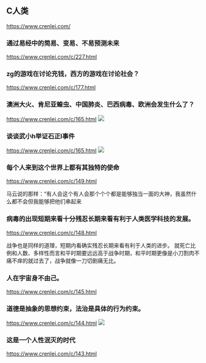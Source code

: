 ## C人类
https://www.crenlei.com/

### 通过易经中的简易、变易、不易预测未来
https://www.crenlei.com/c/227.html

### zg的游戏在讨论充钱，西方的游戏在讨论社会？
https://www.crenlei.com/c/177.html

### 澳洲大火、肯尼亚蝗虫、中国肺炎、巴西病毒、欧洲会发生什么了？
https://www.crenlei.com/c/165.html
![](https://www.crenlei.com/zb_users/upload/2020/02/202002171581919998826621.jpg)

### 谈谈武小h举证石正l事件
https://www.crenlei.com/c/165.html
![](https://www.crenlei.com/zb_users/upload/2020/03/202003251585138642363613.jpg)

### 每个人来到这个世界上都有其独特的使命
https://www.crenlei.com/c/149.html

马云说的那样：“有人会这个有人会那个个个都是能够独当一面的大神，我虽然什么都不会但我能够把他们串起来

### 病毒的出现短期来看十分残忍长期来看有利于人类医学科技的发展。
https://www.crenlei.com/c/148.html

战争也是同样的道理，短期内看确实残忍长期来看有利于人类的进步。
就死亡比例和人数、多样性而言和平时期要远远高于战争时期，和平时期更像是小刀割肉不痛不痒的就过去了，战争就像一刀切剧痛无比。

### 人在宇宙身不由己。
https://www.crenlei.com/c/145.html

### 道德是抽象的思想约束，法治是具体的行为约束。
https://www.crenlei.com/c/144.html
![](https://www.crenlei.com/zb_users/upload/2020/01/202001171579252811304333.jpg)

### 这是一个人性泯灭的时代
https://www.crenlei.com/c/143.html
